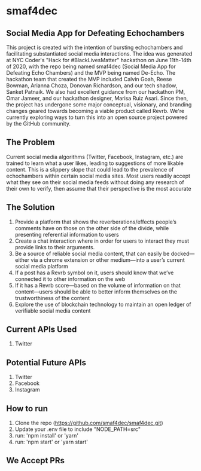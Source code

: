 # smaf4dec

## Social Media App for Defeating Echochambers

This project is created with the intention of bursting echochambers and facilitating substantiated social media interactions. The idea was generated at NYC Coder's "Hack for #BlackLivesMatter" hackathon on June 11th-14th of 2020, with the repo being named smaf4dec (Social Media App for Defeating Echo Chambers) and the MVP being named De-Echo. The hackathon team that created the MVP included Calvin Goah, Reese Bowman, Arianna Choza, Donovan Richardson, and our tech shadow, Sanket Patnaik. We also had excellent guidance from our hackathon PM, Omar Jameer, and our hackathon designer, Marisa Ruiz Asari. Since then, the project has undergone some major conceptual, visionary, and branding changes geared towards becoming a viable product called Revrb. We're currently exploring ways to turn this into an open source project powered by the GitHub community.

## The Problem
Current social media algorithms (Twitter, Facebook, Instagram, etc.) are trained to learn what a user likes, leading to suggestions of more likable content. This is a slippery slope that could lead to the prevalence of echochambers within certain social media sites. Most users readily accept what they see on their social media feeds without doing any research of their own to verify, then assume that their perspective is the most accurate

## The Solution
1. Provide a platform that shows the reverberations/effects people’s comments have on those on the other side of the divide, while presenting referential information to users
1. Create a chat interaction where in order for users to interact they must provide links to their arguments.
1. Be a source of reliable social media content, that can easily be docked—either via a chrome extension or other medium—into a user’s current social media platform
1. If a post has a Revrb symbol on it, users should know that we’ve connected it to other information on the web
1. If it has a Revrb score—based on the volume of information on that content—users should be able to better inform themselves on the trustworthiness of the content
1. Explore the use of blockchain technology to maintain an open ledger of verifiable social media content

## Current APIs Used
1. Twitter

## Potential Future APIs
1. Twitter
1. Facebook
1. Instagram

## How to run
1. Clone the repo (https://github.com/smaf4dec/smaf4dec.git)
1. Update your .env file to include "NODE_PATH=src"
1. run: 'npm install' or 'yarn'
1. run: 'npm start' or 'yarn start'
## We Accept PRs
